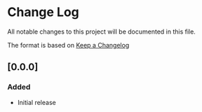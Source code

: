# Change Log

All notable changes to this project will be documented in this file.

The format is based on [Keep a Changelog](http://keepachangelog.com/)

## [0.0.0]
### Added

- Initial release